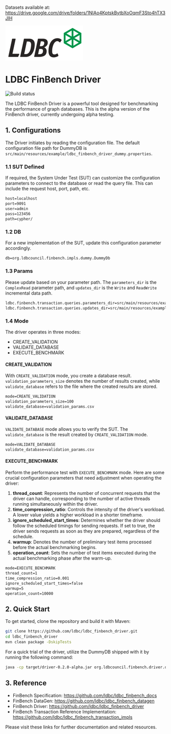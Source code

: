 Datasets available at: https://drive.google.com/drive/folders/1NIAo4KptskBytbXoOqmF3Sto4hTX3JIH


![LDBC Logo](ldbc-logo.png)

# LDBC FinBench Driver

![Build status](https://github.com/ldbc/ldbc_finbench_driver/actions/workflows/ci.yml/badge.svg?branch=main)

The LDBC FinBench Driver is a powerful tool designed for benchmarking the performance of graph databases. This is the alpha version of the FinBench driver, currently undergoing alpha testing.

## 1. Configurations

The Driver initiates by reading the configuration file. The default configuration file path for DummyDB is `src/main/resources/example/ldbc_finbench_driver_dummy.properties`.

### 1.1 SUT Defined

If required, the System Under Test (SUT) can customize the configuration parameters to connect to the database or read the query file. This can include the request host, port, path, etc.

```shell
host=localhost
port=9091
user=admin
pass=123456
path=cypher/
```

### 1.2 DB

For a new implementation of the SUT, update this configuration parameter accordingly.

```shell
db=org.ldbcouncil.finbench.impls.dummy.DummyDb
```

### 1.3 Params

Please update based on your parameter path. The `parameters_dir` is the `ComplexRead` parameter path, and `updates_dir` is the `Write` and `ReadWrite` incremental data path.

```shell
ldbc.finbench.transaction.queries.parameters_dir=src/main/resources/example/data/read_params
ldbc.finbench.transaction.queries.updates_dir=src/main/resources/example/data/incremental_data
```

### 1.4 Mode

The driver operates in three modes:

- CREATE_VALIDATION
- VALIDATE_DATABASE
- EXECUTE_BENCHMARK

#### CREATE_VALIDATION

With `CREATE_VALIDATION` mode, you create a database result. `validation_parameters_size` denotes the number of results created, while `validate_database` refers to the file where the created results are stored.

```shell
mode=CREATE_VALIDATION
validation_parameters_size=100
validate_database=validation_params.csv
```

#### VALIDATE_DATABASE

`VALIDATE_DATABASE` mode allows you to verify the SUT. The `validate_database` is the result created by `CREATE_VALIDATION` mode.

```shell
mode=VALIDATE_DATABASE
validate_database=validation_params.csv
```

#### EXECUTE_BENCHMARK

Perform the performance test with `EXECUTE_BENCHMARK` mode.  Here are some crucial configuration parameters that need adjustment when operating the driver:

1. **thread_count**: Represents the number of concurrent requests that the driver can handle, corresponding to the number of active threads running simultaneously within the driver.
2. **time_compression_ratio**: Controls the intensity of the driver's workload. A lower value yields a higher workload in a shorter timeframe.
3. **ignore_scheduled_start_times**: Determines whether the driver should follow the scheduled timings for sending requests. If set to true, the driver sends requests as soon as they are prepared, regardless of the schedule.
4. **warmup**: Denotes the number of preliminary test items processed before the actual benchmarking begins.
5. **operation_count**: Sets the number of test items executed during the actual benchmarking phase after the warm-up. 

```shell
mode=EXECUTE_BENCHMARK
thread_count=1
time_compression_ratio=0.001
ignore_scheduled_start_times=false
warmup=5
operation_count=10000
```

## 2. Quick Start

To get started, clone the repository and build it with Maven:

```bash
git clone https://github.com/ldbc/ldbc_finbench_driver.git
cd ldbc_finbench_driver
mvn clean package -DskipTests
```

For a quick trial of the driver, utilize the DummyDB shipped with it by running the following command:

```bash
java -cp target/driver-0.2.0-alpha.jar org.ldbcouncil.finbench.driver.driver.Driver -P src/main/resources/example/ldbc_finbench_driver_dummy.properties
```

## 3. Reference

- FinBench Specification: https://github.com/ldbc/ldbc_finbench_docs
- FinBench DataGen: https://github.com/ldbc/ldbc_finbench_datagen
- FinBench Driver: https://github.com/ldbc/ldbc_finbench_driver
- FinBench Transaction Reference Implementation: https://github.com/ldbc/ldbc_finbench_transaction_impls 

Please visit these links for further documentation and related resources.
